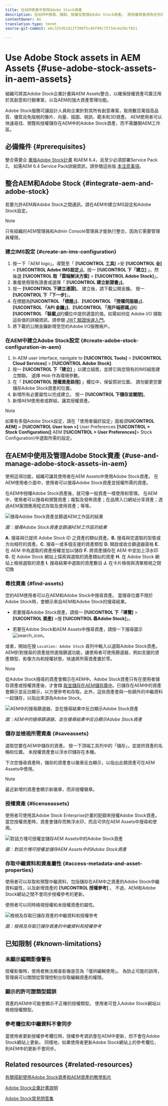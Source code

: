 ```yaml
---
title: 在AEM資產中使用Adobe Stock資產
description: 在AEM中搜尋、擷取、授權及管理Adobe Stock資產。 將授權資產視為任何其他AEM資產。
contentOwner: AG
translation-type: tm+mt
source-git-commit: e6c3254b1913f300f5c4bf99c75734c4a38cf021

---
```



# Use Adobe Stock assets in AEM Assets {#use-adobe-stock-assets-in-aem-assets}

組織可將其Adobe Stock企業計畫與AEM Assets整合，以確保授權資產可廣泛用於其創意和行銷專案，以及AEM的強大資產管理功能。

Adobe Stock服務可讓設計人員和企業針對其所有創意專案，取用數百萬個高品質、優質且免版稅的像片、向量、插圖、視訊、範本和3D資產。 AEM使用者可以快速尋找、預覽和授權儲存在AEM中的Adobe Stock資產，而不需離開AEM工作區。

## 必備條件 {#prerequisites}

整合需要企 [業版Adobe Stock計畫](https://stockenterprise.adobe.com/) 和AEM 6.4，且至少必須部署Service Pack 2。 如需AEM 6.4 Service Pack詳細資訊，請參閱這些版 [本注意事項](/help/release-notes/sp-release-notes.md)。

## 整合AEM和Adobe Stock {#integrate-aem-and-adobe-stock}

若要允許AEM與Adobe Stock之間通訊，請在AEM中建立IMS設定和Adobe Stock設定。

>[!NOTE]
>
>只有組織的AEM管理員和Admin Console管理員才能執行整合，因為它需要管理員權限。

### 建立IMS設定 {#create-an-ims-configuration}

1. 按一下「AEM logo」。導覽至「 **[!UICONTROL 工具]** >安 **[!UICONTROL 全]** > **[!UICONTROL Adobe IMS設定」]**。按一 **[!UICONTROL 下「建立]** 」，然後選 **[!UICONTROL 取「雲端解決方案]** > **[!UICONTROL Adobe Stock]**」。
1. 重複使用現有證書或選擇「 **[!UICONTROL 建立新證書」]**。
1. 按一 **[!UICONTROL 下建立憑證]**。 建立後，請下載公開金鑰。 按一 **[!UICONTROL 下「下一步]**」。
1. 在標題為&#x200B;**[!UICONTROL 「標題」]**、**[!UICONTROL 「授權伺服器」]**、**[!UICONTROL 「API 金鑰」]**、**[!UICONTROL 「用戶端密碼」]**&#x200B;和&#x200B;**[!UICONTROL 「裝載」]**&#x200B;的欄位中提供適當的值。如需如何從 Adobe I/O 擷取這些值的詳細資訊，請參閱 [JWT 驗證快速入門](https://www.adobe.io/authentication/auth-methods.html#!AdobeDocs/adobeio-auth/master/JWT/JWT.md)。
1. 將下載的公開金鑰新增至您的Adobe I/O服務帳戶。

### 在AEM中建立Adobe Stock設定 {#create-adobe-stock-configuration-in-aem}

1. In AEM user interface, navigate to **[!UICONTROL Tools]** > **[!UICONTROL Cloud Services]** > **[!UICONTROL Adobe Stock]**.
1. 按一 **[!UICONTROL 下「建立]** 」以建立組態，並將它與您現有的IMS組態建立關聯。 選擇 `PROD` 作為環境參數。
1. 在「 **[!UICONTROL 授權資產路徑]** 」欄位中，保留原狀位置。 請勿變更您要儲存Adobe Stock資產的位置。
1. 新增所有必要屬性以完成建立。 按一 **[!UICONTROL 下儲存並關閉]**。
1. 新增AEM使用者或群組，讓其授權資產。

>[!NOTE]
>
>如果有多個Adobe Stock設定，請在「使用者偏好設定」面板(**[!UICONTROL AEM]** > **[!UICONTROL User Icon >]** User Preferences **[!UICONTROL > Stock Configuration(]** AEM **[!UICONTROL > User Preferences]**> Stock Configuration)中選取所需的設定。

## 在AEM中使用及管理Adobe Stock資產 {#use-and-manage-adobe-stock-assets-in-aem}

使用這項功能，組織可讓其使用者在AEM Assets中使用Adobe Stock資產。 在AEM使用者介面中，使用者可以搜尋Adobe Stock資產並授權所需的資產。

在AEM中授權Adobe Stock資產後，就可像一般資產一樣使用和管理。 在AEM中，使用者可以搜尋和預覽資產；複製及發佈資產；在品牌入口網站分享資產；透過AEM案頭應用程式存取及使用資產；等等。

![搜尋Adobe Stock資產並篩選AEM工作區的結果](assets/adobe-stock-search-results-workspace.png)

*圖：搜尋Adobe Stock資產並篩選AEM工作區的結果*

**A.** 搜尋與已提供 Adobe Stock ID 之資產的類似資產。**B.** 搜尋與您選取的型態或方向相符的資產。**C.** 搜尋一或多個支援的資產類型 **D.** 開啟或收合篩選器窗格 **E.** 在 AEM 中為選取的資產授權並加以儲存 **F.** 將資產儲存在 AEM 中並加上浮水印 **G.** 在 Adobe Stock 網站上探索與選取的資產類似的資產 **H.** 在 Adobe Stock 網站上檢視選取的資產 **I.** 搜尋結果中選取的資產數目 **J.** 在卡片檢視與清單檢視之間切換

### 尋找資產 {#find-assets}

您的AEM使用者可以在AEM和Adobe Stock中搜尋資產。 當搜尋位置不限於Adobe Stock時，會顯示來自AEM和Adobe Stock的搜尋結果。

* 若要搜尋Adobe Stock資產，請按一 **[!UICONTROL 下「導覽]** > **[!UICONTROL 資產]** >搜 **[!UICONTROL 尋Adobe Stock]**」。

* 若要在Adobe Stock和AEM Assets中搜尋資產，請按一下搜尋圖示 ![search_icon](assets/search_icon.png)。

或者，開始在搜 `Location: Adobe Stock` 尋列中輸入以選取Adobe Stock資產。  AEM針對搜尋的資產提供進階篩選功能，讓使用者可使用篩選器，例如支援的資產類型、影像方向和授權狀態，快速將所需資產置於零。

>[!NOTE]
>
>從Adobe Stock搜尋的資產會顯示在AEM中。Adobe Stock資產只有在使用者儲存資產或授權資產後，才會擷 [取並儲存在AEM](aem-assets-adobe-stock.md#saveassets)[儲存庫中](aem-assets-adobe-stock.md#licenseassets)。已儲存在AEM中的資產會顯示並反白顯示，以方便參考和存取。此外，這些資產會與一些額外的中繼資料一起儲存，以指出來源為Adobe Stock。

![AEM中的搜尋篩選器，並在搜尋結果中反白顯示Adobe Stock資產](assets/aem-search-filters2.jpg)

*圖：AEM中的搜尋篩選器，並在搜尋結果中反白顯示Adobe Stock資產*

### 儲存並檢視所需資產 {#saveassets}

選取您要在AEM中儲存的資產。 按一下頂端工具列中的「儲存」，並提供資產的名稱和位置。 未授權資產會以浮水印儲存在本機。

下次您搜尋資產時，儲存的資產會以徽章反白顯示，以指出此類資產可在AEM Assets中使用。

>[!NOTE]
>
>最近新增的資產會顯示新徽章，而非授權徽章。

### 授權資產 {#licenseassets}

使用者可使用其Adobe Stock Enterprise計畫的配額來授權Adobe Stock資產。 當您授權資產時，資產會儲存而無浮水印，而且可供在AEM Assets中搜尋和使用。

![對話方塊可授權並儲存AEM Assets中的Adobe Stock資產](assets/aem-stock_licenseandsave.jpg)

*圖：對話方塊可授權並儲存AEM Assets中的Adobe Stock資產*

### 存取中繼資料和資產屬性 {#access-metadata-and-asset-properties}

使用者可以存取和預覽中繼資料，包括儲存在AEM中之資產的Adobe Stock中繼資料屬性，以及新增資產的 **[!UICONTROL 授權參考]** 。 不過，AEM和Adobe Stock網站之間不會同步授權參考的更新。

使用者可以同時檢視授權和未授權資產的屬性。

![檢視及存取已儲存資產的中繼資料和授權參考](assets/metadata_properties.jpg)

*圖：檢視及存取已儲存資產的中繼資料和授權參考*

## 已知限制 {#known-limitations}

<!--These next 3 sections used to be accordions until converted to straight Markdown. When accordions are enabled, revert-->

### 未顯示編輯影像警告

授權影像時，使用者無法檢查影像是否為「僅供編輯使用」。 為防止可能的誤用，管理員可以關閉從管理控制台存取編輯資產的權限。

### 顯示的許可證類型錯誤

資產的AEM中可能會顯示不正確的授權類型。 使用者可登入Adobe Stock網站以檢視授權類型。

### 參考欄位和中繼資料不會同步

當使用者更新授權參考欄位時，授權參考資訊會在AEM中更新，但不會在Adobe Stock網站上更新。 同樣地，如果使用者更新Adobe Stock網站上的參考欄位，則AEM中的更新不會同步。

## Related resources {#related-resources}

[有關搭配使用Adobe Stock資產和AEM資產的教學影片](https://helpx.adobe.com/experience-manager/kt/assets/using/stock-assets-feature-video-use.html)

[Adobe Stock企業計畫說明](https://helpx.adobe.com/enterprise/using/adobe-stock-enterprise.html)

[Adobe Stock常見問答集](https://helpx.adobe.com/stock/faq.html)

